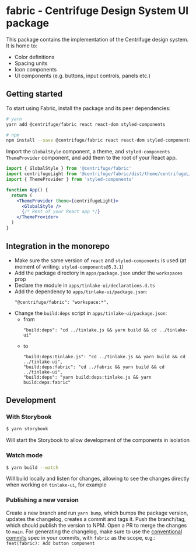 # fabric - Centrifuge Design System UI package

This package contains the implementation of the Centrifuge design system. It is home to:

- Color definitions
- Spacing units
- Icon components
- UI components (e.g. buttons, input controls, panels etc.)

## Getting started

To start using Fabric, install the package and its peer dependencies:

```bash
# yarn
yarn add @centrifuge/fabric react react-dom styled-components

# npm
npm install --save @centrifuge/fabric react react-dom styled-components
```

Import the `GlobalStyle` component, a theme, and `styled-components` `ThemeProvider` component, and add them to the root of your React app.

```jsx
import { GlobalStyle } from '@centrifuge/fabric'
import centrifugeLight from '@centrifuge/fabric/dist/theme/centrifugeLight'
import { ThemeProvider } from 'styled-components'

function App() {
  return (
    <ThemeProvider theme={centrifugeLight}>
      <GlobalStyle />
      {/* Rest of your React app */}
    </ThemeProvider>
  )
}
```

## Integration in the monorepo

- Make sure the same version of `react` and `styled-components` is used (at moment of writing: `styled-components@5.3.1`)
- Add the package directory in `apps/package.json` under the `workspaces` prop
- Declare the module in `apps/tinlake-ui/declarations.d.ts`
- Add the dependency to `apps/tinlake-ui/package.json`:
  ```
  "@centrifuge/fabric": "workspace:*",
  ```
- Change the `build:deps` script in `apps/tinlake-ui/package.json`:
  - from
    ```
    "build:deps": "cd ../tinlake.js && yarn build && cd ../tinlake-ui"
    ```
  - to
    ```
    "build:deps:tinlake.js": "cd ../tinlake.js && yarn build && cd ../tinlake-ui",
    "build:deps:fabric": "cd ../fabric && yarn build && cd ../tinlake-ui",
    "build:deps": "yarn build:deps:tinlake.js && yarn build:deps:fabric"
    ```

## Development

### With Storybook

```sh
$ yarn storybook
```

Will start the Storybook to allow development of the components in isolation

### Watch mode

```sh
$ yarn build --watch
```

Will build locally and listen for changes, allowing to see the changes directly when working on `tinlake-ui`, for example

### Publishing a new version

Create a new branch and run `yarn bump`, which bumps the package version, updates the changelog, creates a commit and tags it. Push the branch/tag, which should publish the version to NPM. Open a PR to merge the changes to `main`. For generating the changelog, make sure to use the [conventional commits](https://www.conventionalcommits.org/en/v1.0.0/) spec in your commits, with `fabric` as the scope, e.g.: `feat(fabric): Add button component`
